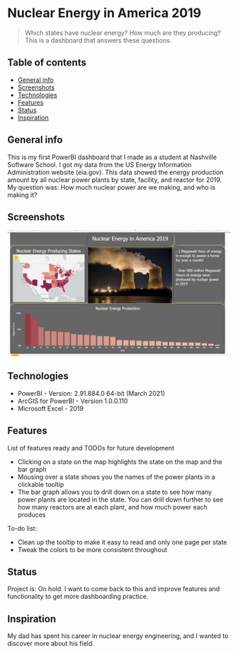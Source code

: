 # Nuclear Energy in America 2019
> Which states have nuclear energy? How much are they producing? This is a dashboard that answers these questions. 

## Table of contents
* [General info](#general-info)
* [Screenshots](#screenshots)
* [Technologies](#technologies)
* [Features](#features)
* [Status](#status)
* [Inspiration](#inspiration)


## General info
This is my first PowerBI dashboard that I made as a student at Nashville Software School. 
I got my data from the US Energy Information Administration website (eia.gov). 
This data showed the energy production amount by all nuclear power plants by state, facility, and reactor for 2019. 
My question was: How much nuclear power are we making, and who is making it?


## Screenshots
![Example screenshot](./screenshot.jpg)

## Technologies
* PowerBI - Version: 2.91.884.0 64-bit (March 2021)
* ArcGIS for PowerBI - Version 1.0.0.110
* Microsoft Excel - 2019


## Features
List of features ready and TODOs for future development
* Clicking on a state on the map highlights the state on the map and the bar graph
* Mousing over a state shows you the names of the power plants in a clickable tooltip
* The bar graph allows you to drill down on a state to see how many power plants are located in the state. You can drill down further to see how many
	reactors are at each plant, and how much power each produces


To-do list:
* Clean up the tooltip to make it easy to read and only one page per state
* Tweak the colors to be more consistent throughout

## Status
Project is: On hold. I want to come back to this and improve features and functionality to get more dashboarding practice.  

## Inspiration
My dad has spent his career in nuclear energy engineering, and I wanted to discover more about his field. 

